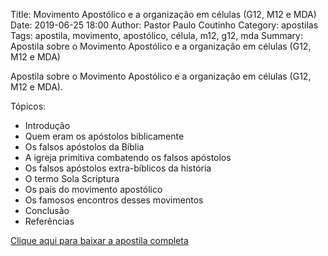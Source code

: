 Title: Movimento Apostólico e a organização em células (G12, M12 e MDA)
Date: 2019-06-25 18:00
Author: Pastor Paulo Coutinho
Category: apostilas
Tags: apostila, movimento, apostólico, célula, m12, g12, mda
Summary: Apostila sobre o Movimento Apostólico e a organização em células (G12, M12 e MDA)

Apostila sobre o Movimento Apostólico e a organização em células (G12, M12 e MDA).

Tópicos:

- Introdução
- Quem eram os apóstolos biblicamente
- Os falsos apóstolos da Bíblia
- A igreja primitiva combatendo os falsos apóstolos
- Os falsos apóstolos extra-bíblicos da história
- O termo Sola Scriptura
- Os pais do movimento apostólico
- Os famosos encontros desses movimentos
- Conclusão
- Referências


[Clique aqui para baixar a apostila completa](https://www.dropbox.com/s/erdqdhlh4d84lya/Movimento%20Apost%C3%B3lico%20e%20a%20organiza%C3%A7%C3%A3o%20em%20c%C3%A9lulas%20%28G12%2C%20M12%20e%20MDA%29.pdf?dl=1)